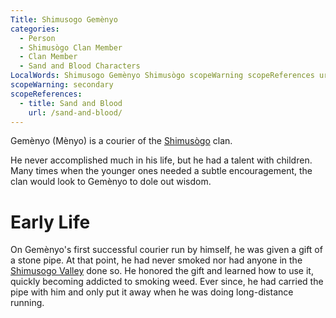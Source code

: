 ```yaml
---
Title: Shimusogo Gemènyo
categories:
  - Person
  - Shimusògo Clan Member
  - Clan Member
  - Sand and Blood Characters
LocalWords: Shimusogo Gemènyo Shimusògo scopeWarning scopeReferences url Mènyo Gemènyo's
scopeWarning: secondary
scopeReferences:
  - title: Sand and Blood
    url: /sand-and-blood/
---
```


Gemènyo (Mènyo) is a courier of the [Shimusògo]() clan.

He never accomplished much in his life, but he had a talent with children. Many times when the younger ones needed a subtle encouragement, the clan would look to Gemènyo to dole out wisdom.

# Early Life

On Gemènyo's first successful courier run by himself, he was given a gift of a stone pipe. At that point, he had never smoked nor had anyone in the [Shimusogo Valley]() done so. He honored the gift and learned how to use it, quickly becoming addicted to smoking weed. Ever since, he had carried the pipe with him and only put it away when he was doing long-distance running.
